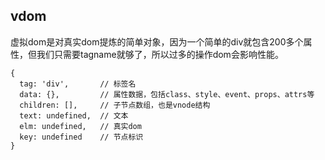 ## vdom

虚拟dom是对真实dom提炼的简单对象，因为一个简单的div就包含200多个属性，但我们只需要tagname就够了，所以过多的操作dom会影响性能。

```
{
  tag: 'div',       // 标签名
  data: {},         // 属性数据，包括class、style、event、props、attrs等
  children: [],     // 子节点数组，也是vnode结构
  text: undefined,  // 文本
  elm: undefined,   // 真实dom
  key: undefined    // 节点标识
}
```